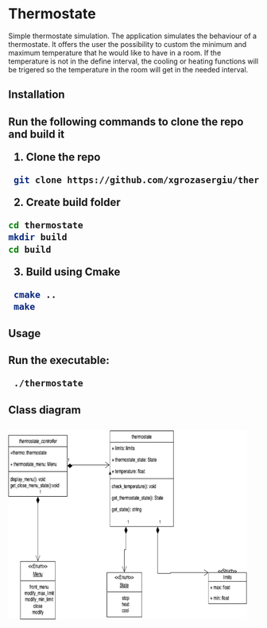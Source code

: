 # Thermostate
Simple thermostate simulation. The application simulates the behaviour of a thermostate. It offers the user the possibility to custom the minimum and maximum temperature that he would like to have in a room. If the temperature is not in the define interval, the cooling or heating functions will be trigered so the temperature in the room will get in the needed interval.

<h2>Installation<h2>
  Run the following commands to clone the repo and build it
  
1. Clone the repo
   
  ```sh
   git clone https://github.com/xgrozasergiu/thermostate.git
   ```
  
2. Create build folder
  
  ```sh
  cd thermostate
  mkdir build
  cd build
  ```
  
3. Build using Cmake
  
  ```sh
   cmake ..
   make
   ```
  
<h2>Usage<h2>
Run the executable:
    
 ```sh
  ./thermostate 
  ```

  
<h2>Class diagram<h2>
  <img src="pic/thermostate.drawio.png" alt="Logo" width="480" height="380">
